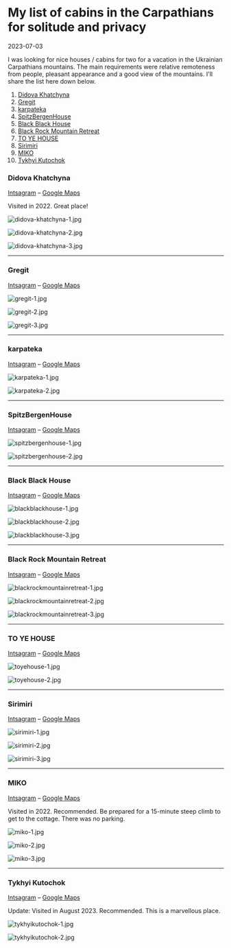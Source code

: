 # My list of cabins in the Carpathians for solitude and privacy

2023-07-03

I was looking for nice houses / cabins for two for a vacation in the Ukrainian Carpathians mountains. The main requirements were relative remoteness from people, pleasant appearance and a good view of the mountains. I'll share the list here down below.

1. [Didova Khatchyna](#didova-khatchyna)
2. [Gregit](#gregit)
3. [karpateka](#karpateka)
4. [SpitzBergenHouse](#spitzbergenhouse)
5. [Black Black House](#black-black-house)
6. [Black Rock Mountain Retreat](#black-rock-mountain-retreat)
7. [TO YE HOUSE](#to-ye-house)
8. [Sirimiri](#sirimiri)
9. [MIKO](#miko)
10. [Tykhyi Kutochok](#tykhyi-kutochok)

### Didova Khatchyna

[Intsagram](https://www.instagram.com/didova_khatchyna/) – [Google Maps](https://goo.gl/maps/XDYcV36JrR4UzjyZ6)

Visited in 2022. Great place!

![didova-khatchyna-1.jpg](https://vasylyna.mataroa.blog/images/1a763b8e.jpeg)

![didova-khatchyna-2.jpg](https://vasylyna.mataroa.blog/images/1c8701c6.jpeg)

![didova-khatchyna-3.jpg](https://vasylyna.mataroa.blog/images/00ac7b40.jpeg)

---

### Gregit

[Intsagram](https://www.instagram.com/hatynky/) – [Google Maps](https://goo.gl/maps/fj75dY5K77cyh7vs7)

![gregit-1.jpg](https://vasylyna.mataroa.blog/images/8db55e7f.jpeg)

![gregit-2.jpg](https://vasylyna.mataroa.blog/images/efeb24de.jpeg)

![gregit-3.jpg](https://vasylyna.mataroa.blog/images/c5bd6eb4.jpeg)

---

### karpateka

[Intsagram](https://www.instagram.com/karpateka/) – [Google Maps](https://goo.gl/maps/32hQ1Zg1aNiLRT559)

![karpateka-1.jpg](https://vasylyna.mataroa.blog/images/6f68abf8.jpeg)

![karpateka-2.jpg](https://vasylyna.mataroa.blog/images/55d798a4.jpeg)

---

### SpitzBergenHouse

[Intsagram](https://www.instagram.com/spitzbergenhouse/) – [Google Maps](https://goo.gl/maps/xjSMUySVAvxVMYD9A)

![spitzbergenhouse-1.jpg](https://vasylyna.mataroa.blog/images/f6b2784c.jpeg)

![spitzbergenhouse-2.jpg](https://vasylyna.mataroa.blog/images/46511a6e.jpeg)

---

### Black Black House

[Intsagram](https://www.instagram.com/black_black_house/) – [Google Maps](https://goo.gl/maps/efUKkoxEZfXv6f5r6)

![blackblackhouse-1.jpg](https://vasylyna.mataroa.blog/images/c6e61a82.jpeg)

![blackblackhouse-2.jpg](https://vasylyna.mataroa.blog/images/caddd9bd.jpeg)

![blackblackhouse-3.jpg](https://vasylyna.mataroa.blog/images/7b3d94bd.jpeg)

---

### Black Rock Mountain Retreat

[Intsagram](https://www.instagram.com/blackrock.com.ua/) – [Google Maps](https://goo.gl/maps/RLt5Kc7L5am3DSNXA)

![blackrockmountainretreat-1.jpg](https://vasylyna.mataroa.blog/images/484f9ed6.jpeg)

![blackrockmountainretreat-2.jpg](https://vasylyna.mataroa.blog/images/d5fca8a0.jpeg)

![blackrockmountainretreat-3.jpg](https://vasylyna.mataroa.blog/images/817c624d.jpeg)

---

### TO YE HOUSE

[Intsagram](https://www.instagram.com/toye.house/) – [Google Maps](https://goo.gl/maps/b5gkJPhWW9vc8UUZA)

![toyehouse-1.jpg](https://vasylyna.mataroa.blog/images/2818f99f.jpeg)

![toyehouse-2.jpg](https://vasylyna.mataroa.blog/images/7bf38c3f.jpeg)

---

### Sirimiri

[Intsagram](https://www.instagram.com/conceptstay/) – [Google Maps](https://goo.gl/maps/8cjixRUCPQkqAdr79)

![sirimiri-1.jpg](https://vasylyna.mataroa.blog/images/e5bef47a.jpeg)

![sirimiri-2.jpg](https://vasylyna.mataroa.blog/images/d18ce35b.jpeg)

![sirimiri-3.jpg](https://vasylyna.mataroa.blog/images/648efba8.jpeg)

---

### MIKO

[Intsagram](https://www.instagram.com/blacknest42/) – [Google Maps](https://goo.gl/maps/juCxTcUkd4PorZJz7)

Visited in 2022. Recommended. Be prepared for a 15-minute steep climb to get to the cottage. There was no parking.

![miko-1.jpg](https://vasylyna.mataroa.blog/images/2bed8b31.jpeg)

![miko-2.jpg](https://vasylyna.mataroa.blog/images/af103c85.jpeg)

![miko-3.jpg](https://vasylyna.mataroa.blog/images/16ad063c.jpeg)

---

### Tykhyi Kutochok

[Intsagram](https://www.instagram.com/tuhui_kytochok/ ) – [Google Maps](https://goo.gl/maps/G3qfUxDwtxGuveZVA)

Update: Visited in August 2023. Recommended. This is a marvellous place.

![tykhyikutochok-1.jpg](https://vasylyna.mataroa.blog/images/0eec6470.jpeg)

![tykhyikutochok-2.jpg](https://vasylyna.mataroa.blog/images/a7cd40e1.jpeg)
